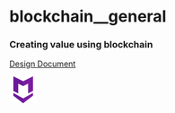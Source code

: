 # blockchain__general
### Creating value using blockchain

[Design Document](https://docs.google.com/document/d/1tsXx9D7I1wqGmEUUq0oJGUZ--iy6KbLGce7hpL9jQK8/edit?usp=sharing)

![Gameplay Concept](https://github.com/adam-p/markdown-here/raw/master/src/common/images/icon48.png "Concept")
